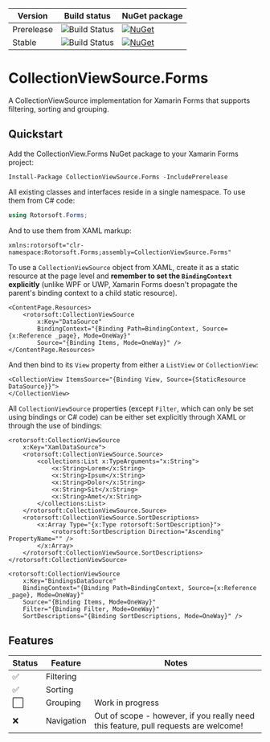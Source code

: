 Version        | Build status     | NuGet package
---------------|------------------|----------------|
Prerelease     | ![Build Status](https://dev.azure.com/rotorsoft/CollectionViewSource.Forms/_apis/build/status/CollectionViewSource.Forms%20staging?branchName=staging) | [![NuGet](https://img.shields.io/nuget/vpre/CollectionViewSource.Forms.svg?style=flat-square&label=nuget)](https://www.nuget.org/packages/CollectionViewSource.Forms)
Stable         | ![Build Status](https://dev.azure.com/rotorsoft/CollectionViewSource.Forms/_apis/build/status/CollectionViewSource.Forms%20staging?branchName=master) | [![NuGet](https://img.shields.io/nuget/v/CollectionViewSource.Forms.svg?style=flat-square&label=nuget)](https://www.nuget.org/packages/CollectionViewSource.Forms)

# CollectionViewSource.Forms
A CollectionViewSource implementation for Xamarin Forms that supports filtering, sorting and grouping.

## Quickstart
Add the CollectionView.Forms NuGet package to your Xamarin Forms project:
    
    Install-Package CollectionViewSource.Forms -IncludePrerelease
    
All existing classes and interfaces reside in a single namespace. To use them from C# code:

  ```csharp
  using Rotorsoft.Forms;
  ```
And to use them from XAML markup:
  
  ```xaml
  xmlns:rotorsoft="clr-namespace:Rotorsoft.Forms;assembly=CollectionViewSource.Forms"
  ```
To use a `CollectionViewSource` object from XAML, create it as a static resource at the page level and **remember to set the `BindingContext` explicitly** (unlike WPF or UWP, Xamarin Forms doesn't propagate the parent's binding context to a child static resource).

  ```xaml
  <ContentPage.Resources>
      <rotorsoft:CollectionViewSource
          x:Key="DataSource"
          BindingContext="{Binding Path=BindingContext, Source={x:Reference _page}, Mode=OneWay}" 
          Source="{Binding Items, Mode=OneWay}" />
  </ContentPage.Resources>  
  ```
  
  And then bind to its `View` property from either a `ListView` or `CollectionView`:
  
  ```xaml
  <CollectionView ItemsSource="{Binding View, Source={StaticResource DataSource}}">
  </CollectionView>
  ```
  
  All `CollectionViewSource` properties (except `Filter`, which can only be set using bindings or C# code) can be either set explicitly through XAML or through the use of bindings:
  
  ```xaml
  <rotorsoft:CollectionViewSource
      x:Key="XamlDataSource">
      <rotorsoft:CollectionViewSource.Source>
          <collections:List x:TypeArguments="x:String">
              <x:String>Lorem</x:String>
              <x:String>Ipsum</x:String>
              <x:String>Dolor</x:String>
              <x:String>Sit</x:String>
              <x:String>Amet</x:String>
          </collections:List>
      </rotorsoft:CollectionViewSource.Source>
      <rotorsoft:CollectionViewSource.SortDescriptions>
          <x:Array Type="{x:Type rotorsoft:SortDescription}">
              <rotorsoft:SortDescription Direction="Ascending" PropertyName="" />
          </x:Array>
      </rotorsoft:CollectionViewSource.SortDescriptions>
  </rotorsoft:CollectionViewSource>     
  ```
  
  ```xaml
  <rotorsoft:CollectionViewSource
      x:Key="BindingsDataSource"
      BindingContext="{Binding Path=BindingContext, Source={x:Reference _page}, Mode=OneWay}"
      Source="{Binding Items, Mode=OneWay}"
      Filter="{Binding Filter, Mode=OneWay}"
      SortDescriptions="{Binding SortDescriptions, Mode=OneWay}" />
  ```

## Features
Status | Feature      | Notes
-------|--------------|--------------------|
✅    | Filtering    | 
✅    | Sorting      | 
⬜    | Grouping     | Work in progress
❌    | Navigation    | Out of scope - however, if you really need this feature, pull requests are welcome!
